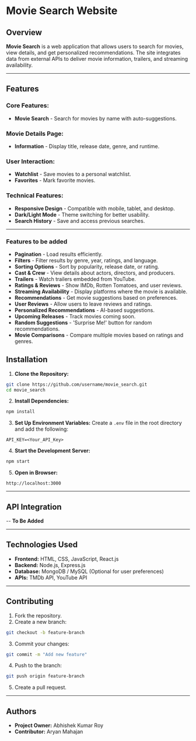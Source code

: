 # Movie Search Website

## Overview
**Movie Search** is a web application that allows users to search for movies, view details, and get personalized recommendations. The site integrates data from external APIs to deliver movie information, trailers, and streaming availability.

---

## Features

### Core Features:
- **Movie Search** - Search for movies by name with auto-suggestions.

### Movie Details Page:
- **Information** - Display title, release date, genre, and runtime.

### User Interaction:
- **Watchlist** - Save movies to a personal watchlist.
- **Favorites** - Mark favorite movies.

### Technical Features:
- **Responsive Design** - Compatible with mobile, tablet, and desktop.
- **Dark/Light Mode** - Theme switching for better usability.
- **Search History** - Save and access previous searches.


---

### Features to be added
- **Pagination** - Load results efficiently.
- **Filters** - Filter results by genre, year, ratings, and language.
- **Sorting Options** - Sort by popularity, release date, or rating.
- **Cast & Crew** - View details about actors, directors, and producers.
- **Trailers** - Watch trailers embedded from YouTube.
- **Ratings & Reviews** - Show IMDb, Rotten Tomatoes, and user reviews.
- **Streaming Availability** - Display platforms where the movie is available.
- **Recommendations** - Get movie suggestions based on preferences.
- **User Reviews** - Allow users to leave reviews and ratings.
- **Personalized Recommendations** - AI-based suggestions.
- **Upcoming Releases** - Track movies coming soon.
- **Random Suggestions** - 'Surprise Me!' button for random recommendations.
- **Movie Comparisons** - Compare multiple movies based on ratings and genres.



## Installation

1. **Clone the Repository:**
```bash
git clone https://github.com/username/movie_search.git
cd movie_search
```

2. **Install Dependencies:**
```bash
npm install
```

3. **Set Up Environment Variables:**
Create a `.env` file in the root directory and add the following:
```
API_KEY=<Your_API_Key>
```

4. **Start the Development Server:**
```bash
npm start
```

5. **Open in Browser:**
```
http://localhost:3000
```

---

## API Integration
-- **To Be Added**

---

## Technologies Used
- **Frontend:** HTML, CSS, JavaScript, React.js
- **Backend:** Node.js, Express.js
- **Database:** MongoDB / MySQL (Optional for user preferences)
- **APIs:** TMDb API, YouTube API

---

## Contributing
1. Fork the repository.
2. Create a new branch:
```bash
git checkout -b feature-branch
```
3. Commit your changes:
```bash
git commit -m "Add new feature"
```
4. Push to the branch:
```bash
git push origin feature-branch
```
5. Create a pull request.

---

## Authors
- **Project Owner:** Abhishek Kumar Roy
- **Contributor:** Aryan Mahajan